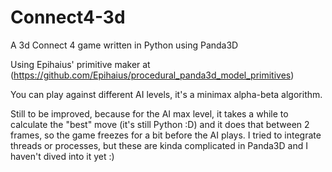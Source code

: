 # Connect4-3d
A 3d Connect 4 game written in Python using Panda3D


Using Epihaius' primitive maker at (https://github.com/Epihaius/procedural_panda3d_model_primitives) 

You can play against different AI levels, it's a minimax alpha-beta algorithm.


Still to be improved, because for the AI max level, it takes a while to calculate the "best" move (it's still Python :D) and it does that between 2 frames, so the game freezes for a bit before the AI plays. I tried to integrate threads or processes, but these are kinda complicated in Panda3D and I haven't dived into it yet :)

